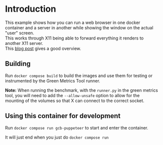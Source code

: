 # Introduction

This example shows how you can run a web browser in one docker container and a
server in another while showing the window on the actual "user" screen.  
This works through X11 being able to forward everything it renders to another X11 server.  
This [blog post](https://goteleport.com/blog/x11-forwarding/) gives a good overview.

## Building

Run `docker compose build` to build the images and use them for testing or
instrumented by the Green Metrics Tool runner.

**Note:** When running the benchmark, with the `runner.py` in the green metrics tool, you will need to add the `--allow-unsafe` option to allow for the mounting of the volumes so that X can connect to the correct socket.

## Using this container for development

Run `docker compose run gcb-puppeteer` to start and enter the container.

It will just end when you just do `docker compose run`
